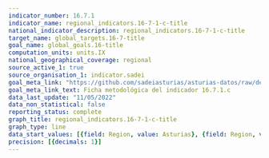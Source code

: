 ```yaml
---
indicator_number: 16.7.1
indicator_name: regional_indicators.16-7-1-c-title
national_indicator_description: regional_indicators.16-7-1-c-title
target_name: global_targets.16-7-title
goal_name: global_goals.16-title
computation_units: units.IX
national_geographical_coverage: regional
source_active_1: true
source_organisation_1: indicator.sadei
goal_meta_link: "https://github.com/sadeiasturias/asturias-datos/raw/develop/descargas/metodologia/16.7.1.c.pdf"
goal_meta_link_text: Ficha metodológica del indicador 16.7.1.c
data_last_update: "11/05/2022"
data_non_statistical: false
reporting_status: complete
graph_title: regional_indicators.16-7-1-c-title
graph_type: line
data_start_values: [{field: Region, value: Asturias}, {field: Region, value: España}]
precision: [{decimals: 1}]
---
```

